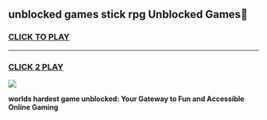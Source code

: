 
## unblocked games stick rpg Unblocked Games👋
<h3>
<a href="https://premium.freeplayer.one?title=unblocked_games_stick_rpg&ref=16F">CLICK TO PLAY</a></h3>
<hr>

<h3>
<a href="https://premium.freeplayer.one?title=unblocked_games_stick_rpg&ref=16F">CLICK 2 PLAY</a>
  
</h3>

<a href="https://premium.freeplayer.one?title=unblocked_games_stick_rpg&ref=16F/"><img src="https://clearcache.store/games.png"></a>


**worlds hardest game unblocked: Your Gateway to Fun and Accessible Online Gaming**
